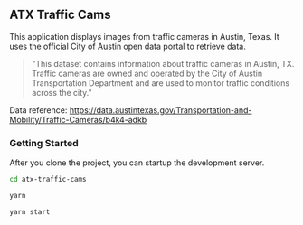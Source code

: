 ## ATX Traffic Cams

This application displays images from traffic cameras in Austin, Texas. It uses the official City of Austin open data portal to retrieve data.

>"This dataset contains information about traffic cameras in Austin, TX. Traffic cameras are owned and operated by the City of Austin Transportation Department and are used to monitor traffic conditions across the city."

Data reference: https://data.austintexas.gov/Transportation-and-Mobility/Traffic-Cameras/b4k4-adkb
### Getting Started
After you clone the project, you can startup the development server.

``` bash
cd atx-traffic-cams
```
``` bash
yarn
```
``` bash
yarn start
```
